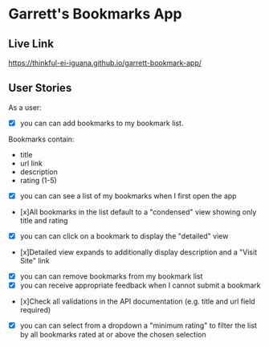 # Garrett's Bookmarks App

## Live Link
https://thinkful-ei-iguana.github.io/garrett-bookmark-app/
## User Stories
As a user:
- [x] you can can add bookmarks to my bookmark list. 

Bookmarks contain:
  - title
  - url link
  - description
  - rating (1-5)
  - [x] you can can see a list of my bookmarks when I first open the app
  - [x]All bookmarks in the list default to a "condensed" view showing only title and rating
  - [x] you can can click on a bookmark to display the "detailed" view
  - [x]Detailed view expands to additionally display description and a "Visit Site" link
  - [x] you can can remove bookmarks from my bookmark list
  - [x] you can receive appropriate feedback when I cannot submit a bookmark
  - [x]Check all validations in the API documentation (e.g. title and url field required)
  - [x] you can can select from a dropdown a "minimum rating" to filter the list by all bookmarks rated at or above the chosen selection